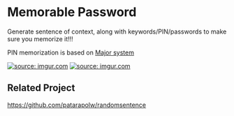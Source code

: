 # Memorable Password

Generate sentence of context, along with keywords/PIN/passwords to make sure you memorize it!!!

PIN memorization is based on [Major system](https://en.wikipedia.org/wiki/Mnemonic_major_system)

<a href="https://imgur.com/5IX941X"><img src="https://i.imgur.com/5IX941X.png" title="source: imgur.com" /></a>
<a href="https://imgur.com/6AafTKx"><img src="https://i.imgur.com/6AafTKx.png" title="source: imgur.com" /></a>

## Related Project

https://github.com/patarapolw/randomsentence
